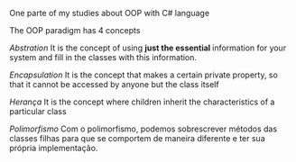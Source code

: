 One parte of my studies about OOP with C# language

The OOP paradigm has 4 concepts

_Abstration_
It is the concept of using <strong> just the essential </strong> information for your system and fill in the classes with this information.

_Encapsulation_
It is the concept that makes a certain private property, so that it cannot be accessed by anyone but the class itself

_Herança_
It is the concept where children inherit the characteristics of a particular class

_Polimorfismo_
Com o polimorfismo, podemos sobrescrever métodos das classes filhas para que se comportem de maneira diferente e ter sua própria implementação.
